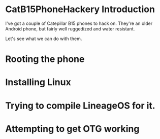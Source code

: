 # CatB15PhoneHackery Introduction

I've got a couple of Catepillar B15 phones to hack on.  They're an older Android phone, but fairly well ruggedized and water resistant.

Let's see what we can do with them.

# Rooting the phone

# Installing Linux

# Trying to compile LineageOS for it.

# Attempting to get OTG working

